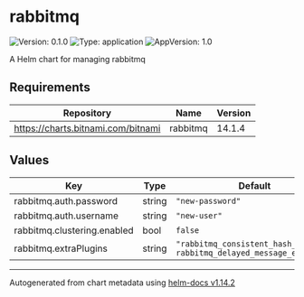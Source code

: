 # rabbitmq

![Version: 0.1.0](https://img.shields.io/badge/Version-0.1.0-informational?style=flat-square) ![Type: application](https://img.shields.io/badge/Type-application-informational?style=flat-square) ![AppVersion: 1.0](https://img.shields.io/badge/AppVersion-1.0-informational?style=flat-square)

A Helm chart for managing rabbitmq

## Requirements

| Repository | Name | Version |
|------------|------|---------|
| https://charts.bitnami.com/bitnami | rabbitmq | 14.1.4 |

## Values

| Key | Type | Default | Description |
|-----|------|---------|-------------|
| rabbitmq.auth.password | string | `"new-password"` |  |
| rabbitmq.auth.username | string | `"new-user"` |  |
| rabbitmq.clustering.enabled | bool | `false` |  |
| rabbitmq.extraPlugins | string | `"rabbitmq_consistent_hash_exchange rabbitmq_delayed_message_exchange"` |  |

----------------------------------------------
Autogenerated from chart metadata using [helm-docs v1.14.2](https://github.com/norwoodj/helm-docs/releases/v1.14.2)

